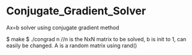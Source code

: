 Conjugate_Gradient_Solver
=========================

Ax=b solver using conjugate gradient method


$ make
$ ./congrad n
//n is the NxN matrix to be solved, b is init to 1, can easily be changed. A is a random matrix using rand()

